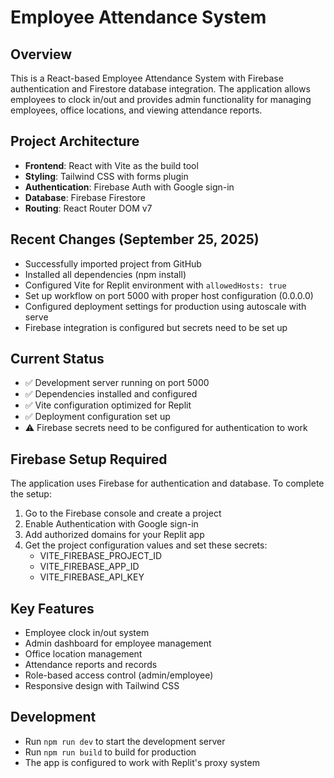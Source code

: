 # Employee Attendance System

## Overview
This is a React-based Employee Attendance System with Firebase authentication and Firestore database integration. The application allows employees to clock in/out and provides admin functionality for managing employees, office locations, and viewing attendance reports.

## Project Architecture
- **Frontend**: React with Vite as the build tool
- **Styling**: Tailwind CSS with forms plugin
- **Authentication**: Firebase Auth with Google sign-in
- **Database**: Firebase Firestore
- **Routing**: React Router DOM v7

## Recent Changes (September 25, 2025)
- Successfully imported project from GitHub
- Installed all dependencies (npm install)
- Configured Vite for Replit environment with `allowedHosts: true`
- Set up workflow on port 5000 with proper host configuration (0.0.0.0)
- Configured deployment settings for production using autoscale with serve
- Firebase integration is configured but secrets need to be set up

## Current Status
- ✅ Development server running on port 5000
- ✅ Dependencies installed and configured
- ✅ Vite configuration optimized for Replit
- ✅ Deployment configuration set up
- ⚠️ Firebase secrets need to be configured for authentication to work

## Firebase Setup Required
The application uses Firebase for authentication and database. To complete the setup:

1. Go to the Firebase console and create a project
2. Enable Authentication with Google sign-in
3. Add authorized domains for your Replit app
4. Get the project configuration values and set these secrets:
   - VITE_FIREBASE_PROJECT_ID
   - VITE_FIREBASE_APP_ID
   - VITE_FIREBASE_API_KEY

## Key Features
- Employee clock in/out system
- Admin dashboard for employee management
- Office location management
- Attendance reports and records
- Role-based access control (admin/employee)
- Responsive design with Tailwind CSS

## Development
- Run `npm run dev` to start the development server
- Run `npm run build` to build for production
- The app is configured to work with Replit's proxy system